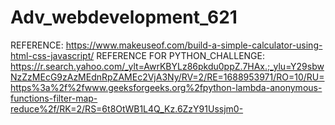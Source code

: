 # Adv_webdevelopment_621
REFERENCE:
https://www.makeuseof.com/build-a-simple-calculator-using-html-css-javascript/
REFERENCE FOR PYTHON_CHALLENGE:
https://r.search.yahoo.com/_ylt=AwrKBYLz86pkdu0ppZ.7HAx.;_ylu=Y29sbwNzZzMEcG9zAzMEdnRpZAMEc2VjA3Ny/RV=2/RE=1688953971/RO=10/RU=https%3a%2f%2fwww.geeksforgeeks.org%2fpython-lambda-anonymous-functions-filter-map-reduce%2f/RK=2/RS=6t8OtWB1L4Q_Kz.6ZzY91Ussjm0-
